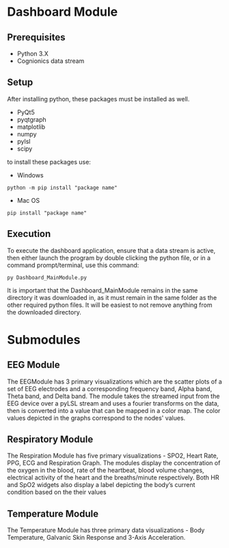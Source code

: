 # Dashboard Module
## Prerequisites
- Python 3.X
- Cognionics data stream

## Setup
After installing python, these packages must be installed as well.
- PyQt5
- pyqtgraph
- matplotlib
- numpy
- pylsl
- scipy

to install these packages use:
- Windows
```
python -m pip install "package name"
```
- Mac OS
```
pip install "package name"
```
## Execution

To execute the dashboard application, ensure that a data stream is active, then either launch the program by double clicking the python file, or in a command prompt/terminal, use this command:
```
py Dashboard_MainModule.py
```
It is important that the Dashboard_MainModule remains in the same directory it was downloaded in, as it must remain in the same folder as the other required python files. It will be easiest to not remove anything from the downloaded directory.


# Submodules
## EEG Module

The EEGModule has 3 primary visualizations which are the scatter plots of a set of EEG electrodes and a corresponding frequency band, Alpha band, Theta band, and Delta band. The module takes the streamed input from the EEG device over a pyLSL stream and uses a fourier transforms on the data, then is converted into a value that can be mapped in a color map. The color values depicted in the graphs correspond to the nodes' values.

## Respiratory Module

The Respiration Module has five primary visualizations - SPO2, Heart Rate, PPG, ECG and Respiration Graph. The modules display the concentration of the oxygen in the blood, rate of the heartbeat, blood volume changes, electrical activity of the heart and the breaths/minute respectively. Both HR and SpO2 widgets also display a label depicting the body’s current condition based on the their values
## Temperature Module

The Temperature Module has three primary data visualizations - Body Temperature, Galvanic Skin Response and 3-Axis Acceleration.
